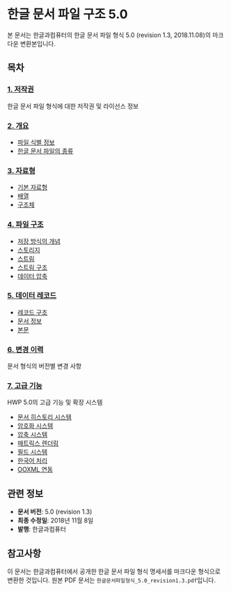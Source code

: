 # 한글 문서 파일 구조 5.0

본 문서는 한글과컴퓨터의 한글 문서 파일 형식 5.0 (revision 1.3, 2018.11.08)의 마크다운 변환본입니다.

## 목차

### [1. 저작권](01_저작권/README.md)
한글 문서 파일 형식에 대한 저작권 및 라이선스 정보

### [2. 개요](02_개요/README.md)
- [파일 식별 정보](02_개요/01_파일식별정보.md)
- [한글 문서 파일의 종류](02_개요/02_파일종류.md)

### [3. 자료형](03_자료형/README.md)
- [기본 자료형](03_자료형/01_기본자료형.md)
- [배열](03_자료형/02_배열.md)
- [구조체](03_자료형/03_구조체.md)

### [4. 파일 구조](04_파일구조/README.md)
- [저장 방식의 개념](04_파일구조/01_저장방식.md)
- [스토리지](04_파일구조/02_스토리지.md)
- [스트림](04_파일구조/03_스트림.md)
- [스트림 구조](04_파일구조/04_스트림구조.md)
- [데이터 압축](04_파일구조/05_데이터압축.md)

### [5. 데이터 레코드](05_데이터레코드/README.md)
- [레코드 구조](05_데이터레코드/01_레코드구조.md)
- [문서 정보](05_데이터레코드/02_문서정보.md)
- [본문](05_데이터레코드/03_본문.md)

### [6. 변경 이력](06_변경이력/README.md)
문서 형식의 버전별 변경 사항

### [7. 고급 기능](07_고급기능/README.md)
HWP 5.0의 고급 기능 및 확장 시스템
- [문서 히스토리 시스템](07_고급기능/01_문서히스토리.md)
- [암호화 시스템](07_고급기능/02_암호화시스템.md) 
- [압축 시스템](07_고급기능/03_압축시스템.md)
- [매트릭스 렌더링](07_고급기능/04_매트릭스렌더링.md)
- [필드 시스템](07_고급기능/05_필드시스템.md)
- [한국어 처리](07_고급기능/06_한국어처리.md)
- [OOXML 연동](07_고급기능/07_OOXML연동.md)

## 관련 정보

- **문서 버전**: 5.0 (revision 1.3)
- **최종 수정일**: 2018년 11월 8일
- **발행**: 한글과컴퓨터

## 참고사항

이 문서는 한글과컴퓨터에서 공개한 한글 문서 파일 형식 명세서를 마크다운 형식으로 변환한 것입니다. 
원본 PDF 문서는 `한글문서파일형식_5.0_revision1.3.pdf`입니다.